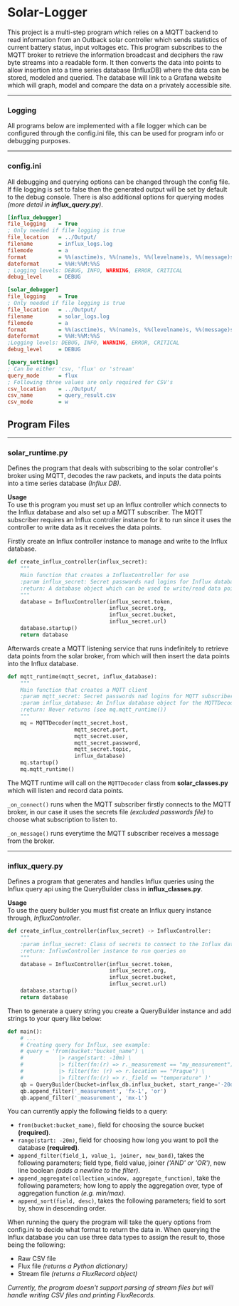 # Solar-Logger
This project is a multi-step program which relies on a MQTT backend to read information from an Outback solar controller which sends statistics of current battery status, input voltages etc. This program subscribes to the MQTT broker to retrieve the information broadcast and deciphers the raw byte streams into a readable form. It then converts the data into points to allow insertion into a time series database (InfluxDB) where the data can be stored, modeled and queried. The database will link to a Grafana website which will graph, model and compare the data on a privately accessible site.


___
### Logging
All programs below are implemented with a file logger which can be configured through the config.ini file, this can be used for program info or debugging purposes.
___ 
### config.ini
All debugging and querying options can be changed through the config file. If file logging is set to false then the generated output will be set by default to the debug console. There is also additional options for querying modes *(more detail in **influx_query.py**)*.
```ini
[influx_debugger]
file_logging    = True
; Only needed if file logging is true
file_location   = ../Output/
filename        = influx_logs.log
filemode        = a
format          = %%(asctime)s, %%(name)s, %%(levelname)s, %%(message)s
dateformat      = %%H:%%M:%%S
; Logging levels: DEBUG, INFO, WARNING, ERROR, CRITICAL
debug_level     = DEBUG

[solar_debugger]
file_logging    = True
; Only needed if file logging is true
file_location   = ../Output/
filename        = solar_logs.log
filemode        = a
format          = %%(asctime)s, %%(name)s, %%(levelname)s, %%(message)s
dateformat      = %%H:%%M:%%S
;Logging levels: DEBUG, INFO, WARNING, ERROR, CRITICAL
debug_level     = DEBUG

[query_settings]
; Can be either 'csv, 'flux' or 'stream'
query_mode      = flux
; Following three values are only required for CSV's
csv_location    = ../Output/
csv_name        = query_result.csv
csv_mode        = w
```

## Program Files
___
### solar_runtime.py
Defines the program that deals with subscribing to the solar controller's broker using MQTT, decodes the raw packets, and inputs the data points into a time series database *(Influx DB)*.

**Usage**
<br>
To use this program you must set up an Influx controller which connects to the Influx database and also set up a MQTT subscriber. The MQTT subscriber requires an Influx controller instance for it to run since it uses the controller to write data as it receives the data points.

Firstly create an Influx controller instance to manage and write to the Influx database.
```python
def create_influx_controller(influx_secret):
    """
    Main function that creates a InfluxController for use
    :param influx_secret: Secret passwords nad logins for Influx database
    :return: A database object which can be used to write/read data points
    """
    database = InfluxController(influx_secret.token,
                                influx_secret.org,
                                influx_secret.bucket,
                                influx_secret.url)
    database.startup()
    return database
```

Afterwards create a MQTT listening service that runs indefinitely to retrieve data points from the solar broker, from which will then insert the data points into the Influx database.

```python
def mqtt_runtime(mqtt_secret, influx_database):
    """
    Main function that creates a MQTT client
    :param mqtt_secret: Secret passwords nad logins for MQTT subscriber
    :param influx_database: An Influx database object for the MQTTDecoder to write to
    :return: Never returns (see mq.mqtt_runtime())
    """
    mq = MQTTDecoder(mqtt_secret.host,
                     mqtt_secret.port,
                     mqtt_secret.user,
                     mqtt_secret.password,
                     mqtt_secret.topic,
                     influx_database)
    mq.startup()
    mq.mqtt_runtime()
```

The MQTT runtime will call on the `MQTTDecoder` class from **solar_classes.py** which will listen and record data points.

`_on_connect()` runs when the MQTT subscriber firstly connects to the MQTT broker, in our case it uses the secrets file *(excluded passwords file)*  to choose what subscription to listen to.

`_on_message()` runs everytime the MQTT subscriber receives a message from the broker.

___
### influx_query.py
Defines a program that generates and handles Influx queries using the Influx query api using the QueryBuilder class in **influx_classes.py**.

**Usage**
<br>
To use the query builder you must fist create an Influx query instance through, *InfluxController*.
```python
def create_influx_controller(influx_secret) -> InfluxController:
    """
    :param influx_secret: Class of secrets to connect to the Influx database
    :return: InfluxController instance to run queries on
    """
    database = InfluxController(influx_secret.token,
                                influx_secret.org,
                                influx_secret.bucket,
                                influx_secret.url)
    database.startup()
    return database
```

Then to generate a query string you create a QueryBuilder instance and add strings to your query like below:
```python
def main():
    # ...
    # Creating query for Influx, see example:
    # query = 'from(bucket:"bucket_name") \
    #           |> range(start: -10m) \
    #           |> filter(fn:(r) => r._measurement == "my_measurement") \
    #           |> filter(fn: (r) => r.location == "Prague") \
    #           |> filter(fn:(r) => r._field == "temperature" )'
    qb = QueryBuilder(bucket=influx_db.influx_bucket, start_range='-20d')
    qb.append_filter('_measurement', 'fx-1', 'or')
    qb.append_filter('_measurement', 'mx-1')
```

You can currently apply the following fields to a query:
* `from(bucket:bucket_name)`, field for choosing the source bucket **(required)**.
* `range(start: -20m)`, field for choosing how long you want to poll the database **(required)**.
* `append_filter(field_1, value_1, joiner, new_band)`, takes the following parameters; field type, field value, joiner *('AND' or 'OR')*, new line boolean *(adds a newline to the filter)*.
* `append_aggregate(collection_window, aggregate_function)`, take the following parameters; how long to apply the aggregation over, type of aggregation function *(e.g. min/max)*.
* `append_sort(field, desc)`, takes the following parameters; field to sort by, show in descending order.

When running the query the program will take the query options from config.ini to decide what format to return the data in.
When querying the Influx database you can use three data types to assign the result to, those being the following:
* Raw CSV file
* Flux file *(returns a Python dictionary)*
* Stream file *(returns a FluxRecord object)*

*Currently, the program doesn't support parsing of stream files but will handle writing CSV files and printing FluxRecords.*
